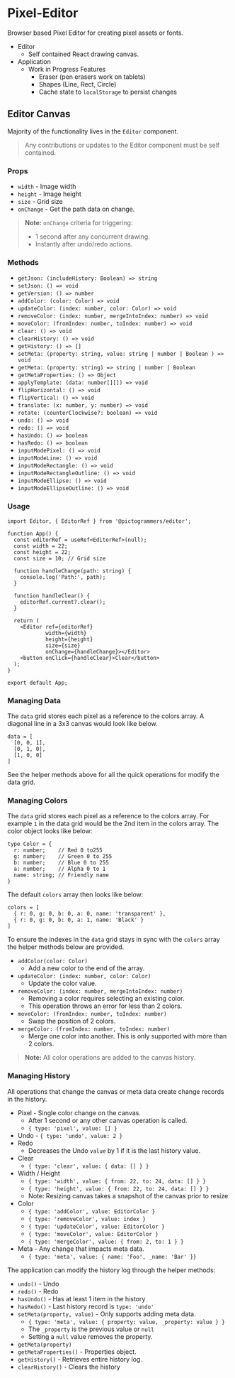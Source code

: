 # Pixel-Editor

Browser based Pixel Editor for creating pixel assets or fonts.

- Editor
  - Self contained React drawing canvas.
- Application
  - Work in Progress Features
    - Eraser (pen erasers work on tablets)
    - Shapes (Line, Rect, Circle)
    - Cache state to `localStorage` to persist changes

## Editor Canvas

Majority of the functionality lives in the `Editor` component.

> Any contributions or updates to the Editor component must be self contained.

### Props

- `width` - Image width
- `height` - Image height
- `size` - Grid size
- `onChange` - Get the path data on change.

> **Note:** `onChange` criteria for triggering:
> - 1 second after any concurrent drawing.
> - Instantly after undo/redo actions.

### Methods

- `getJson: (includeHistory: Boolean) => string`
- `setJson: () => void`
- `getVersion: () => number`
- `addColor: (color: Color) => void`
- `updateColor: (index: number, color: Color) => void`
- `removeColor: (index: number, mergeIntoIndex: number) => void`
- `moveColor: (fromIndex: number, toIndex: number) => void`
- `clear: () => void`
- `clearHistory: () => void`
- `getHistory: () => []`
- `setMeta: (property: string, value: string | number | Boolean ) => void`
- `getMeta: (property: string) => string | number | Boolean`
- `getMetaProperties: () => Object`
- `applyTemplate: (data: number[][]) => void`
- `flipHorizontal: () => void`
- `flipVertical: () => void`
- `translate: (x: number, y: number) => void`
- `rotate: (counterClockwise?: boolean) => void`
- `undo: () => void`
- `redo: () => void`
- `hasUndo: () => boolean`
- `hasRedo: () => boolean`
- `inputModePixel: () => void`
- `inputModeLine: () => void`
- `inputModeRectangle: () => void`
- `inputModeRectangleOutline: () => void`
- `inputModeEllipse: () => void`
- `inputModeEllipseOutline: () => void`

### Usage

```tsx
import Editor, { EditorRef } from '@pictogrammers/editor';

function App() {
  const editorRef = useRef<EditorRef>(null);
  const width = 22;
  const height = 22;
  const size = 10; // Grid size

  function handleChange(path: string) {
    console.log('Path:', path);
  }

  function handleClear() {
    editorRef.current?.clear();
  }

  return (
    <Editor ref={editorRef}
            width={width}
            height={height}
            size={size}
            onChange={handleChange}></Editor>
    <button onClick={handleClear}>Clear</button>
  );
}

export default App;
```

### Managing Data

The `data` grid stores each pixel as a reference to the colors array. A diagonal line in a 3x3 canvas would look like below.

```tsx
data = [
  [0, 0, 1],
  [0, 1, 0],
  [1, 0, 0]
]
```

See the helper methods above for all the quick operations for modify the data grid.

### Managing Colors

The `data` grid stores each pixel as a reference to the colors array. For example `1` in the data grid would be the 2nd item in the colors array. The color object looks like below:

```tsx
type Color = {
  r: number;    // Red 0 to255
  g: number;    // Green 0 to 255
  b: number;    // Blue 0 to 255
  a: number;    // Alpha 0 to 1
  name: string; // Friendly name
}
```

The default `colors` array then looks like below:

```tsx
colors = [
  { r: 0, g: 0, b: 0, a: 0, name: 'transparent' },
  { r: 0, g: 0, b: 0, a: 1, name: 'Black' }
]
```

To ensure the indexes in the `data` grid stays in sync with the `colors` array the helper methods below are provided.

- `addColor(color: Color)`
  - Add a new color to the end of the array.
- `updateColor: (index: number, color: Color)`
  - Update the color value.
- `removeColor: (index: number, mergeIntoIndex: number)`
  - Removing a color requires selecting an existing color.
  - This operation throws an error for less than 2 colors.
- `moveColor: (fromIndex: number, toIndex: number)`
  - Swap the position of 2 colors.
- `mergeColor: (fromIndex: number, toIndex: number)`
  - Merge one color into another. This is only supported with more than 2 colors.

> **Note:** All color operations are added to the canvas history.

### Managing History

All operations that change the canvas or meta data create change records in the history.

- Pixel - Single color change on the canvas.
  - After 1 second or any other canvas operation is called.
  - `{ type: 'pixel', value: [] }`
- Undo - `{ type: 'undo', value: 2 }`
- Redo
  - Decreases the Undo `value` by 1 if it is the last history value.
- Clear
  - `{ type: 'clear', value: { data: [] } }`
- Width / Height
  - `{ type: 'width', value: { from: 22, to: 24, data: [] } }`
  - `{ type: 'height', value: { from: 22, to: 24, data: [] } }`
  - Note: Resizing canvas takes a snapshot of the canvas prior to resize
- Color
  - `{ type: 'addColor', value: EditorColor }`
  - `{ type: 'removeColor', value: index }`
  - `{ type: 'updateColor', value: EditorColor }`
  - `{ type: 'moveColor', value: EditorColor }`
  - `{ type: 'mergeColor', value: { from: 2, to: 1 } }`
- Meta - Any change that impacts meta data.
  - `{ type: 'meta', value: { name: 'Foo', _name: 'Bar' }}`

The application can modify the history log through the helper methods:

- `undo()` - Undo
- `redo()` - Redo
- `hasUndo()` - Has at least 1 item in the history
- `hasRedo()` - Last history record is `type: 'undo'`
- `setMeta(property, value)` - Only supports adding meta data.
  - `{ type: 'meta', value: { property: value, _property: value } }`
  - The `_property` is the previous value or `null`
  - Setting a `null` value removes the property.
- `getMeta(property)`
- `getMetaProperties()` - Properties object.
- `getHistory()` - Retrieves entire history log.
- `clearHistory()` - Clears the history
